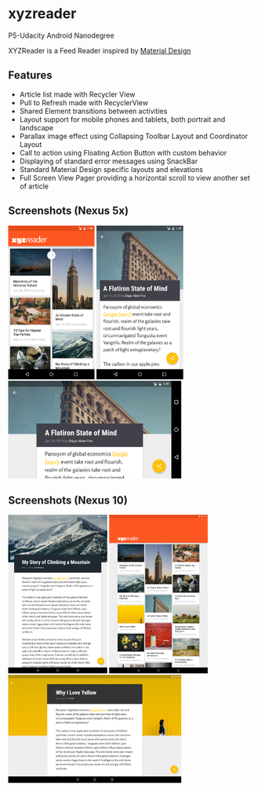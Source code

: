 # xyzreader
P5-Udacity Android Nanodegree

XYZReader is a Feed Reader inspired by [Material Design](https://material.google.com/)

Features
--------
- Article list made with Recycler View
- Pull to Refresh made with RecyclerView
- Shared Element transitions between activities
- Layout support for mobile phones and tablets, both portrait and landscape
- Parallax image effect using Collapsing Toolbar Layout and Coordinator Layout
- Call to action using Floating Action Button with custom behavior
- Displaying of standard error messages using SnackBar
- Standard Material Design specific layouts and elevations
- Full Screen View Pager providing a horizontal scroll to view another set of article


Screenshots (Nexus 5x)
-------------------

<img src="Screenshots/nexus_5x_main_port.png" width="35%" />
<img src="Screenshots/nexus_5x_detail_port.png" width="35%" />
<img src="Screenshots/nexus_5x_detail_land.png" width="70%" />

Screenshots (Nexus 10)
-------------------
<img src="Screenshots/nexus_10_port.png" width="40%" />
<img src="Screenshots/nexus_10_land_a.png" width="40%" />
<img src="Screenshots/nexus_10_land_b.png" width="70%" />


